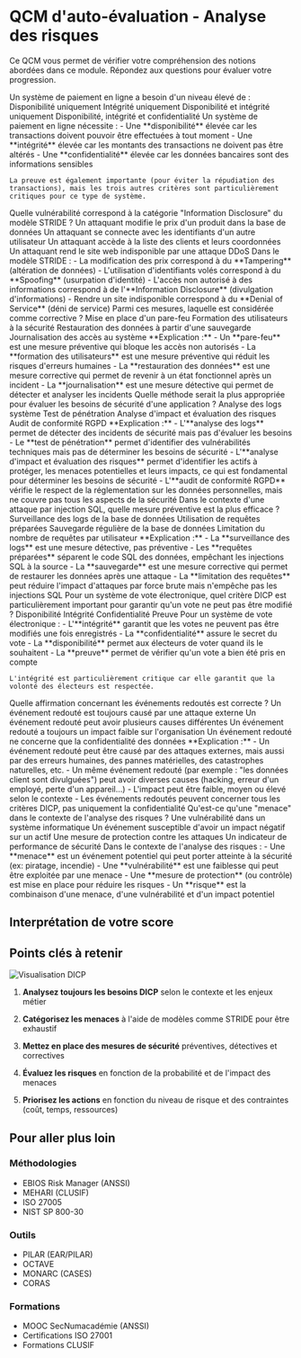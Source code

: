 # QCM d'auto-évaluation - Analyse des risques

Ce QCM vous permet de vérifier votre compréhension des notions abordées dans ce module. Répondez aux questions pour évaluer votre progression.

<py-multiple-choice id="qa1">
  <py-title>Un système de paiement en ligne a besoin d'un niveau élevé de :</py-title>
  <py-choice>Disponibilité uniquement</py-choice>
  <py-choice>Intégrité uniquement</py-choice>
  <py-choice>Disponibilité et intégrité uniquement</py-choice>
  <py-choice correct>Disponibilité, intégrité et confidentialité</py-choice>
  <py-feedback>
    Un système de paiement en ligne nécessite :
    - Une **disponibilité** élevée car les transactions doivent pouvoir être effectuées à tout moment
    - Une **intégrité** élevée car les montants des transactions ne doivent pas être altérés
    - Une **confidentialité** élevée car les données bancaires sont des informations sensibles
    
    La preuve est également importante (pour éviter la répudiation des transactions), mais les trois autres critères sont particulièrement critiques pour ce type de système.
  </py-feedback>
</py-multiple-choice>

<py-multiple-choice id="qa2">
  <py-title>Quelle vulnérabilité correspond à la catégorie "Information Disclosure" du modèle STRIDE ?</py-title>
  <py-choice>Un attaquant modifie le prix d'un produit dans la base de données</py-choice>
  <py-choice>Un attaquant se connecte avec les identifiants d'un autre utilisateur</py-choice>
  <py-choice correct>Un attaquant accède à la liste des clients et leurs coordonnées</py-choice>
  <py-choice>Un attaquant rend le site web indisponible par une attaque DDoS</py-choice>
  <py-feedback>
    Dans le modèle STRIDE :
    - La modification des prix correspond à du **Tampering** (altération de données)
    - L'utilisation d'identifiants volés correspond à du **Spoofing** (usurpation d'identité)
    - L'accès non autorisé à des informations correspond à de l'**Information Disclosure** (divulgation d'informations)
    - Rendre un site indisponible correspond à du **Denial of Service** (déni de service)
  </py-feedback>
</py-multiple-choice>

<py-multiple-choice id="qa3">
  <py-title>Parmi ces mesures, laquelle est considérée comme corrective ?</py-title>
  <py-choice>Mise en place d'un pare-feu</py-choice>
  <py-choice>Formation des utilisateurs à la sécurité</py-choice>
  <py-choice correct>Restauration des données à partir d'une sauvegarde</py-choice>
  <py-choice>Journalisation des accès au système</py-choice>
  <py-feedback>
    **Explication :**
    - Un **pare-feu** est une mesure préventive qui bloque les accès non autorisés
    - La **formation des utilisateurs** est une mesure préventive qui réduit les risques d'erreurs humaines
    - La **restauration des données** est une mesure corrective qui permet de revenir à un état fonctionnel après un incident
    - La **journalisation** est une mesure détective qui permet de détecter et analyser les incidents
  </py-feedback>
</py-multiple-choice>

<py-multiple-choice id="qa4">
  <py-title>Quelle méthode serait la plus appropriée pour évaluer les besoins de sécurité d'une application ?</py-title>
  <py-choice>Analyse des logs système</py-choice>
  <py-choice>Test de pénétration</py-choice>
  <py-choice correct>Analyse d'impact et évaluation des risques</py-choice>
  <py-choice>Audit de conformité RGPD</py-choice>
  <py-feedback>
    **Explication :**
    - L'**analyse des logs** permet de détecter des incidents de sécurité mais pas d'évaluer les besoins
    - Le **test de pénétration** permet d'identifier des vulnérabilités techniques mais pas de déterminer les besoins de sécurité
    - L'**analyse d'impact et évaluation des risques** permet d'identifier les actifs à protéger, les menaces potentielles et leurs impacts, ce qui est fondamental pour déterminer les besoins de sécurité
    - L'**audit de conformité RGPD** vérifie le respect de la réglementation sur les données personnelles, mais ne couvre pas tous les aspects de la sécurité
  </py-feedback>
</py-multiple-choice>

<py-multiple-choice id="qa5">
  <py-title>Dans le contexte d'une attaque par injection SQL, quelle mesure préventive est la plus efficace ?</py-title>
  <py-choice>Surveillance des logs de la base de données</py-choice>
  <py-choice correct>Utilisation de requêtes préparées</py-choice>
  <py-choice>Sauvegarde régulière de la base de données</py-choice>
  <py-choice>Limitation du nombre de requêtes par utilisateur</py-choice>
  <py-feedback>
    **Explication :**
    - La **surveillance des logs** est une mesure détective, pas préventive
    - Les **requêtes préparées** séparent le code SQL des données, empêchant les injections SQL à la source
    - La **sauvegarde** est une mesure corrective qui permet de restaurer les données après une attaque
    - La **limitation des requêtes** peut réduire l'impact d'attaques par force brute mais n'empêche pas les injections SQL
  </py-feedback>
</py-multiple-choice>

<py-multiple-choice id="qa6">
  <py-title>Pour un système de vote électronique, quel critère DICP est particulièrement important pour garantir qu'un vote ne peut pas être modifié ?</py-title>
  <py-choice>Disponibilité</py-choice>
  <py-choice correct>Intégrité</py-choice>
  <py-choice>Confidentialité</py-choice>
  <py-choice>Preuve</py-choice>
  <py-feedback>
    Pour un système de vote électronique :
    - L'**intégrité** garantit que les votes ne peuvent pas être modifiés une fois enregistrés
    - La **confidentialité** assure le secret du vote
    - La **disponibilité** permet aux électeurs de voter quand ils le souhaitent
    - La **preuve** permet de vérifier qu'un vote a bien été pris en compte
    
    L'intégrité est particulièrement critique car elle garantit que la volonté des électeurs est respectée.
  </py-feedback>
</py-multiple-choice>

<py-multiple-choice id="qa7">
  <py-title>Quelle affirmation concernant les événements redoutés est correcte ?</py-title>
  <py-choice>Un événement redouté est toujours causé par une attaque externe</py-choice>
  <py-choice correct>Un événement redouté peut avoir plusieurs causes différentes</py-choice>
  <py-choice>Un événement redouté a toujours un impact faible sur l'organisation</py-choice>
  <py-choice>Un événement redouté ne concerne que la confidentialité des données</py-choice>
  <py-feedback>
    **Explication :**
    - Un événement redouté peut être causé par des attaques externes, mais aussi par des erreurs humaines, des pannes matérielles, des catastrophes naturelles, etc.
    - Un même événement redouté (par exemple : "les données client sont divulguées") peut avoir diverses causes (hacking, erreur d'un employé, perte d'un appareil...)
    - L'impact peut être faible, moyen ou élevé selon le contexte
    - Les événements redoutés peuvent concerner tous les critères DICP, pas uniquement la confidentialité
  </py-feedback>
</py-multiple-choice>

<py-multiple-choice id="qa8">
  <py-title>Qu'est-ce qu'une "menace" dans le contexte de l'analyse des risques ?</py-title>
  <py-choice>Une vulnérabilité dans un système informatique</py-choice>
  <py-choice correct>Un événement susceptible d'avoir un impact négatif sur un actif</py-choice>
  <py-choice>Une mesure de protection contre les attaques</py-choice>
  <py-choice>Un indicateur de performance de sécurité</py-choice>
  <py-feedback>
    Dans le contexte de l'analyse des risques :
    - Une **menace** est un événement potentiel qui peut porter atteinte à la sécurité (ex: piratage, incendie)
    - Une **vulnérabilité** est une faiblesse qui peut être exploitée par une menace
    - Une **mesure de protection** (ou contrôle) est mise en place pour réduire les risques
    - Un **risque** est la combinaison d'une menace, d'une vulnérabilité et d'un impact potentiel
  </py-feedback>
</py-multiple-choice>

## Interprétation de votre score

<div id="score-button-container"></div>
<div id="score-display"></div>

<script>
document.addEventListener('DOMContentLoaded', () => {
  function checkScore() {
    const questions = document.querySelectorAll('py-multiple-choice');
    let score = 0;
    const total = questions.length;
    
    questions.forEach(question => {
      if (question.getAttribute('answered') === 'correctly') {
        score++;
      }
    });
    
    let result = `Votre score : ${score}/${total}<br><br>`;
    
    if (score >= 7) {
      result += "<strong>Excellent !</strong> Vous avez une très bonne compréhension des concepts d'analyse des risques.";
    } else if (score >= 5) {
      result += "<strong>Bon travail !</strong> Vous maîtrisez les concepts essentiels mais quelques points méritent d'être revus.";
    } else if (score >= 3) {
      result += "<strong>Des bases solides</strong>, mais plusieurs notions importantes nécessitent une révision.";
    } else {
      result += "<strong>Il est recommandé de revoir l'ensemble du module</strong> pour consolider vos connaissances.";
    }
    
    document.getElementById('score-display').innerHTML = result;
  }
  
  const container = document.getElementById('score-button-container');
  if (container && !container.querySelector('button')) {
    const button = document.createElement('button');
    button.textContent = 'Vérifier mon score';
    button.className = 'md-button';
    button.addEventListener('click', checkScore);
    container.appendChild(button);
  }
});
</script>

## Points clés à retenir

<div class="dicp-visualization">
  <img src="https://mermaid.ink/img/pako:eNp1kk1PwzAMhv-KlXMp0iY621AHQky7wGkIIYTiNlYWmjRynE2o6n8njdautDCfnMSP4zevs2O1QaTYiGtTk0NXOuN3nqYXd7Nyt7DFGstKOxKUqRZNhRb1TRVYVYEDORjdeBYQr8C65aJ6tLakJw06jU4_kdLgluUGlC5FxzOWZPL2brLO3oUNOoLHUHYFllQzzpJfQQrPvtTuOCeSK1VmXuOSGJ7cObxNyBMd8TzvhPSxFDU4ZMkJ4RQuDYHdUSXr1hJLWHxBeJLJR3EsEq9ZMV6f1jhA_Z_ZOvUcaMxOVzU6FsR3pPvpZJYDV5YiPb9-2PddbZc31C0uXmVFVsw6aDiGDC1RXTnxlM-dUuzjKGVJ7GXTldZhOIplD5y-r4Xp2sY77mOFSpsyigjXCOkw5vIllrMk2pEzG5p2qNhk9i2m-TTP4wP_Oi1hQFB_QOYh9gYr16BVrDdkx7CRplEs_QI1ObaP" alt="Visualisation DICP">
</div>

1. **Analysez toujours les besoins DICP** selon le contexte et les enjeux métier

2. **Catégorisez les menaces** à l'aide de modèles comme STRIDE pour être exhaustif

3. **Mettez en place des mesures de sécurité** préventives, détectives et correctives

4. **Évaluez les risques** en fonction de la probabilité et de l'impact des menaces

5. **Priorisez les actions** en fonction du niveau de risque et des contraintes (coût, temps, ressources)

## Pour aller plus loin

### Méthodologies
- EBIOS Risk Manager (ANSSI)
- MEHARI (CLUSIF)
- ISO 27005
- NIST SP 800-30

### Outils
- PILAR (EAR/PILAR)
- OCTAVE
- MONARC (CASES)
- CORAS

### Formations
- MOOC SecNumacadémie (ANSSI)
- Certifications ISO 27001
- Formations CLUSIF